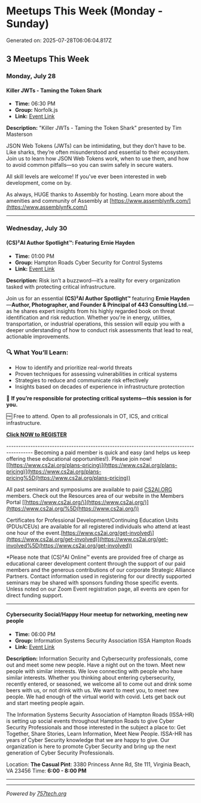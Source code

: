 # Meetups This Week (Monday - Sunday)

Generated on: 2025-07-28T06:06:04.817Z

## 3 Meetups This Week

### Monday, July 28

#### Killer JWTs - Taming the Token Shark

- **Time:** 06:30 PM
- **Group:** Norfolk.js
- **Link:** [Event Link](https://www.meetup.com/norfolkjs/events/308549923/)

**Description:**
"Killer JWTs - Taming the Token Shark" presented by Tim Masterson

JSON Web Tokens (JWTs) can be intimidating, but they don’t have to be. Like sharks, they’re often misunderstood and essential to their ecosystem. Join us to learn how JSON Web Tokens work, when to use them, and how to avoid common pitfalls—so you can swim safely in secure waters.

All skill levels are welcome! If you've ever been interested in web development, come on by.

As always, HUGE thanks to Assembly for hosting.
Learn more about the amenities and community of Assembly at [https://www.assemblynfk.com/](https://www.assemblynfk.com/)

---

### Wednesday, July 30

#### (CS)²AI Author Spotlight™: Featuring Ernie Hayden

- **Time:** 01:00 PM
- **Group:** Hampton Roads Cyber Security for Control Systems
- **Link:** [Event Link](https://www.meetup.com/norfolk-cyber-security-for-control-systems/events/308872478/)

**Description:**
Risk isn’t a buzzword—it’s a reality for every organization tasked with protecting critical infrastructure.

Join us for an essential **(CS)²AI Author Spotlight™** featuring **Ernie Hayden**—**Author, Photographer, and Founder & Principal of 443 Consulting Ltd.**—as he shares expert insights from his highly regarded book on threat identification and risk reduction.
Whether you're in energy, utilities, transportation, or industrial operations, this session will equip you with a deeper understanding of how to conduct risk assessments that lead to real, actionable improvements.

### 🔍 What You’ll Learn:

* How to identify and prioritize real-world threats
* Proven techniques for assessing vulnerabilities in critical systems
* Strategies to reduce and communicate risk effectively
* Insights based on decades of experience in infrastructure protection

🎯 **If you’re responsible for protecting critical systems—this session is for you.**

🆓 Free to attend. Open to all professionals in OT, ICS, and critical infrastructure.

**[Click NOW to REGISTER](https://events.zoom.us/ev/Ann0zUkGcPXkoLSc6lqFIgt5Q5luIQd8CRJDvFM-yTMcj_XNhYkJ~AlkNRDaZDVyjhtFn39pfFdVoJiNg2Bky1UyO5rccUQxP3m5dhDtHt_A9MNt2KUI1ArFMR9gv3uleD3aeSJ9I6NAQxQ)**

\-\-\-\-\-\-\-\-\-\-\-\-\-\-\-\-\-\-\-\-\-\-\-\-\-\-\-\-\-\-\-\-\-\-\-\-\-\-\-\-\-\-\-\-\-\-\-\-\-\-\-\-\-\-\-\-\-\-\-\-\-\-\-\-\-\-\-\-\-\-\-\-\-\-\-\-\-\-\-\-\-\-\-\-\-\-\-\-\-
Becoming a paid member is quick and easy (and helps us keep offering these educational opportunities!). Please join now! [[https://www.cs2ai.org/plans-pricing\](https://www.cs2ai.org/plans-pricing)](https://www.cs2ai.org/plans-pricing%5D(https://www.cs2ai.org/plans-pricing))

All past seminars and symposiums are available to paid [CS2AI.ORG](http://cs2ai.org/) members. Check out the Resources area of our website in the Members Portal [[https://www.cs2ai.org/\](https://www.cs2ai.org/)](https://www.cs2ai.org/%5D(https://www.cs2ai.org/))

Certificates for Professional Development/Continuing Education Units (PDUs/CEUs) are available for all registered individuals who attend at least one hour of the event.[https://www.cs2ai.org/get-involved\](https://www.cs2ai.org/get-involved)](https://www.cs2ai.org/get-involved%5D(https://www.cs2ai.org/get-involved))

\*Please note that (CS)²AI Online™ events are provided free of charge as educational career development content through the support of our paid members and the generous contributions of our corporate Strategic Alliance Partners. Contact information used in registering for our directly supported seminars may be shared with sponsors funding those specific events. Unless noted on our Zoom Event registration page, all events are open for direct funding support.

---

#### Cybersecurity Social/Happy Hour meetup for networking, meeting new people

- **Time:** 06:00 PM
- **Group:** Information Systems Security Association ISSA Hampton Roads
- **Link:** [Event Link](https://www.meetup.com/issa-hampton-roads/events/305687943/)

**Description:**
Information Security and Cybersecurity professionals, come out and meet some new people. Have a night out on the town. Meet new people with similar interests. We love connecting with people who have similar interests. Whether you thinking about entering cybersecurity, recently entered, or seasoned, we welcome all to come out and drink some beers with us, or not drink with us. We want to meet you, to meet new people. We had enough of the virtual world with covid. Lets get back out and start meeting people again.

The Information Systems Security Association of Hampton Roads (ISSA-HR) is setting up social events throughout Hampton Roads to give Cyber Security Professionals and those interested in the subject a place to: Get Together, Share Stories, Learn Information, Meet New People.
I﻿SSA-HR has years of Cyber Security knowledge that we are happy to give. Our organization is here to promote Cyber Security and bring up the next generation of Cyber Security Professionals.

Location: **The Casual Pint**: 3380 Princess Anne Rd, Ste 111, Virginia Beach, VA 23456
Time: **6:00 - 8:00 PM**

---



---

*Powered by [757tech.org](https://757tech.org)*